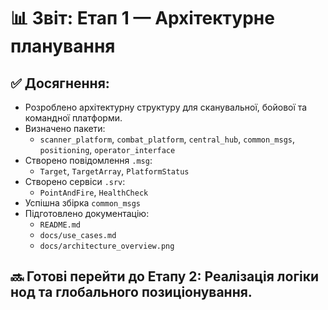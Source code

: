 # 📊 Звіт: Етап 1 — Архітектурне планування

## ✅ Досягнення:

- Розроблено архітектурну структуру для сканувальної, бойової та командної платформи.
- Визначено пакети:
  - `scanner_platform`, `combat_platform`, `central_hub`, `common_msgs`, `positioning`, `operator_interface`
- Створено повідомлення `.msg`:
  - `Target`, `TargetArray`, `PlatformStatus`
- Створено сервіси `.srv`:
  - `PointAndFire`, `HealthCheck`
- Успішна збірка `common_msgs`
- Підготовлено документацію:
  - `README.md`
  - `docs/use_cases.md`
  - `docs/architecture_overview.png`

## 🔜 Готові перейти до Етапу 2: Реалізація логіки нод та глобального позиціонування.
